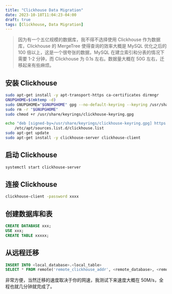 ```yaml
---
title: "Clickhouse Data Migration"
date: 2023-10-18T11:04:23-04:00
draft: true
tags: [Clickhouse, Data Migration]
---
```

> 因为有一个五亿规模的数据库，我不得不选择使用 Clickhouse 作为数据库，Clickhouse 的 MergeTree 使得查询的效率大概是 MySQL 优化之后的 100 倍以上，这是一个很夸张的数据，MySQL 在建立索引和分表的情况下需要 1-2 分钟，而 Clickhouse 为 0.1s 左右。数据量大概在 50G 左右，迁移起来有些麻烦。

## 安装 Clickhouse
```bash
sudo apt-get install -y apt-transport-https ca-certificates dirmngr
GNUPGHOME=$(mktemp -d)
sudo GNUPGHOME="$GNUPGHOME" gpg --no-default-keyring --keyring /usr/share/keyrings/clickhouse-keyring.gpg --keyserver hkp://keyserver.ubuntu.com:80 --recv-keys 8919F6BD2B48D754
sudo rm -r "$GNUPGHOME"
sudo chmod +r /usr/share/keyrings/clickhouse-keyring.gpg

echo "deb [signed-by=/usr/share/keyrings/clickhouse-keyring.gpg] https://packages.clickhouse.com/deb stable main" | sudo tee \
    /etc/apt/sources.list.d/clickhouse.list
sudo apt-get update
sudo apt-get install -y clickhouse-server clickhouse-client
```

## 启动 Clickhouse
```bash
systemctl start clickhouse-server
```

## 连接 Clickhouse
```bash
clickhouse-client -password xxxx
```

## 创建数据库和表
```sql
CREATE DATABASE xxx;
USE xxx;
CREATE TABLE xxxxx;
```

## 从远程迁移
```sql
INSERT INTO <local_database>.<local_table>
SELECT * FROM remote('remote_clickhouse_addr', <remote_database>, <remote_table>, '<remote_user>', '<remote_password>')
```

非常方便，当然迁移的速度取决于你的网速，我测试下来速度大概在 50M/s，全程也就几分钟就完成了。